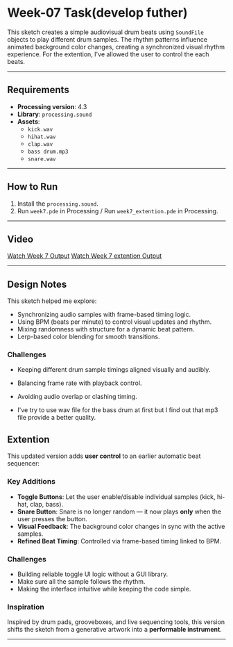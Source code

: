 # Week-07 Task(develop futher)

This sketch creates a simple audiovisual drum beats using `SoundFile` objects to play different drum samples. The rhythm patterns influence animated background color changes, creating a synchronized visual rhythm experience. For the extention, I've allowed the user to control the each beats.

---

## Requirements

- **Processing version**: 4.3  
- **Library**: `processing.sound`  
- **Assets**:  
  - `kick.wav`  
  - `hihat.wav`  
  - `clap.wav`  
  - `bass drum.mp3`  
  - `snare.wav`  

---

## How to Run

1. Install the `processing.sound`.
2. Run `week7.pde` in Processing / Run `week7_extention.pde` in Processing.

---

## Video

[Watch Week 7 Output](https://artslondon-my.sharepoint.com/:v:/r/personal/c_lau0820241_arts_ac_uk/Documents/Computational%20Practices/week7.mp4?csf=1&web=1&nav=eyJyZWZlcnJhbEluZm8iOnsicmVmZXJyYWxBcHAiOiJPbmVEcml2ZUZvckJ1c2luZXNzIiwicmVmZXJyYWxBcHBQbGF0Zm9ybSI6IldlYiIsInJlZmVycmFsTW9kZSI6InZpZXciLCJyZWZlcnJhbFZpZXciOiJNeUZpbGVzTGlua0NvcHkifX0&e=hKh53W)
[Watch Week 7 extention Output](https://artslondon-my.sharepoint.com/:v:/r/personal/c_lau0820241_arts_ac_uk/Documents/Computational%20Practices/week7%20extention.mp4?csf=1&web=1&nav=eyJyZWZlcnJhbEluZm8iOnsicmVmZXJyYWxBcHAiOiJPbmVEcml2ZUZvckJ1c2luZXNzIiwicmVmZXJyYWxBcHBQbGF0Zm9ybSI6IldlYiIsInJlZmVycmFsTW9kZSI6InZpZXciLCJyZWZlcnJhbFZpZXciOiJNeUZpbGVzTGlua0NvcHkifX0&e=KcQlqa)

---

## Design Notes

This sketch helped me explore:

- Synchronizing audio samples with frame-based timing logic.
- Using BPM (beats per minute) to control visual updates and rhythm.
- Mixing randomness with structure for a dynamic beat pattern.
- Lerp-based color blending for smooth transitions.

### Challenges

- Keeping different drum sample timings aligned visually and audibly.
- Balancing frame rate with playback control.
- Avoiding audio overlap or clashing timing.

- I've try to use wav file for the bass drum at first but I find out that mp3 file provide a better quality.

## Extention

This updated version adds **user control** to an earlier automatic beat sequencer:

### Key Additions

- **Toggle Buttons**: Let the user enable/disable individual samples (kick, hi-hat, clap, bass).
- **Snare Button**: Snare is no longer random — it now plays **only** when the user presses the button.
- **Visual Feedback**: The background color changes in sync with the active samples.
- **Refined Beat Timing**: Controlled via frame-based timing linked to BPM.

### Challenges

- Building reliable toggle UI logic without a GUI library.
- Make sure all the sample follows the rhythm.
- Making the interface intuitive while keeping the code simple.

### Inspiration

Inspired by drum pads, grooveboxes, and live sequencing tools, this version shifts the sketch from a generative artwork into a **performable instrument**.

---